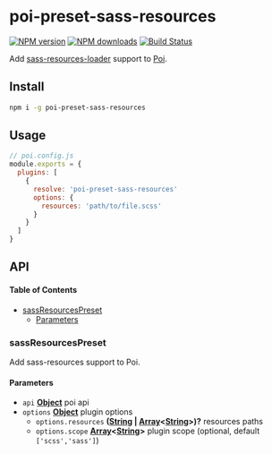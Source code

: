 # poi-preset-sass-resources

[![NPM version](https://img.shields.io/npm/v/poi-preset-sass-resources.svg?style=flat-square)](https://npmjs.com/package/poi-preset-sass-resources)
[![NPM downloads](https://img.shields.io/npm/dm/poi-preset-sass-resources.svg?style=flat-square)](https://npmjs.com/package/poi-preset-sass-resources)
[![Build Status](https://img.shields.io/travis/com/weirongxu/poi-preset-sass-resources.svg?style=flat-square)](https://travis-ci.com/weirongxu/poi-preset-sass-resources)

Add [sass-resources-loader](https://github.com/shakacode/sass-resources-loader) support to [Poi](https://github.com/egoist/poi).

## Install

```sh
npm i -g poi-preset-sass-resources
```

## Usage

```javascript
// poi.config.js
module.exports = {
  plugins: [
    {
      resolve: 'poi-preset-sass-resources'
      options: {
        resources: 'path/to/file.scss'
      }
    }
  ]
}
```

## API

<!-- Generated by documentation.js. Update this documentation by updating the source code. -->

#### Table of Contents

-   [sassResourcesPreset](#sassresourcespreset)
    -   [Parameters](#parameters)

### sassResourcesPreset

Add sass-resources support to Poi.

#### Parameters

-   `api` **[Object](https://developer.mozilla.org/docs/Web/JavaScript/Reference/Global_Objects/Object)** poi api
-   `options` **[Object](https://developer.mozilla.org/docs/Web/JavaScript/Reference/Global_Objects/Object)** plugin options
    -   `options.resources` **([String](https://developer.mozilla.org/docs/Web/JavaScript/Reference/Global_Objects/String) \| [Array](https://developer.mozilla.org/docs/Web/JavaScript/Reference/Global_Objects/Array)&lt;[String](https://developer.mozilla.org/docs/Web/JavaScript/Reference/Global_Objects/String)>)?** resources paths
    -   `options.scope` **[Array](https://developer.mozilla.org/docs/Web/JavaScript/Reference/Global_Objects/Array)&lt;[String](https://developer.mozilla.org/docs/Web/JavaScript/Reference/Global_Objects/String)>** plugin scope (optional, default `['scss','sass']`)
